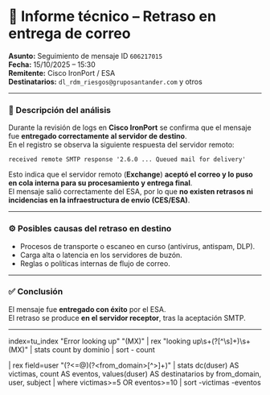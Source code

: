 # 📄 Informe técnico – Retraso en entrega de correo

**Asunto:** Seguimiento de mensaje ID `606217015`  
**Fecha:** 15/10/2025 – 15:30  
**Remitente:** Cisco IronPort / ESA  
**Destinatarios:** `dl_rdm_riesgos@gruposantander.com` y otros

---

### 🧩 Descripción del análisis

Durante la revisión de logs en **Cisco IronPort** se confirma que el mensaje fue **entregado correctamente al servidor de destino**.  
En el registro se observa la siguiente respuesta del servidor remoto:

```
received remote SMTP response '2.6.0 ... Queued mail for delivery'
```

Esto indica que el servidor remoto (**Exchange**) **aceptó el correo y lo puso en cola interna para su procesamiento y entrega final**.  
El mensaje salió correctamente del ESA, por lo que **no existen retrasos ni incidencias en la infraestructura de envío (CES/ESA)**.

---

### ⚙️ Posibles causas del retraso en destino

- Procesos de transporte o escaneo en curso (antivirus, antispam, DLP).  
- Carga alta o latencia en los servidores de buzón.  
- Reglas o políticas internas de flujo de correo.

---

### ✅ Conclusión

El mensaje fue **entregado con éxito** por el ESA.  
El retraso se produce **en el servidor receptor**, tras la aceptación SMTP.

---




index=tu_index "Error looking up" "(MX)"
| rex "looking up\s+(?<dominio>[^\s]+)\s+\(MX\)"
| stats count by dominio
| sort - count




| rex field=user "(?<=@)(?<from_domain>[^>]+)"
| stats dc(duser) AS victimas, count AS eventos, values(duser) AS destinatarios by from_domain, user, subject
| where victimas>=5 OR eventos>=10
| sort -victimas -eventos



